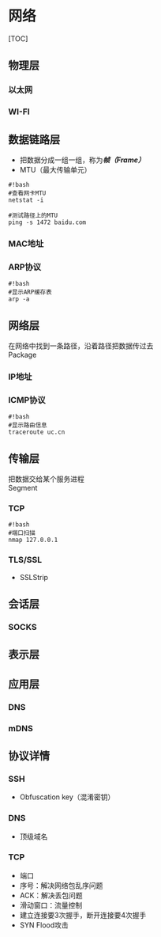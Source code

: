# 网络

[TOC]

## 物理层
### 以太网
### WI-FI

## 数据链路层 
* 把数据分成一组一组，称为***帧（Frame）***
* MTU（最大传输单元）

```
#!bash
#查看网卡MTU
netstat -i

#测试路径上的MTU
ping -s 1472 baidu.com
```

### MAC地址
### ARP协议

```
#!bash
#显示ARP缓存表
arp -a
```


## 网络层 
在网络中找到一条路径，沿着路径把数据传过去  
Package

### IP地址
### ICMP协议
```
#!bash
#显示路由信息
traceroute uc.cn
```

## 传输层 
把数据交给某个服务进程  
Segment

### TCP
```
#!bash
#端口扫描
nmap 127.0.0.1
```
### TLS/SSL
* SSLStrip
## 会话层 
### SOCKS

## 表示层

## 应用层
### DNS
### mDNS

## 协议详情
### SSH
* Obfuscation key（混淆密钥）

### DNS
* 顶级域名

### TCP
* 端口
* 序号：解决网络包乱序问题
* ACK：解决丢包问题
* 滑动窗口：流量控制
* 建立连接要3次握手，断开连接要4次握手
* SYN Flood攻击